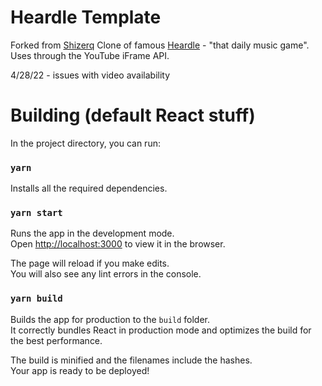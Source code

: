 # Heardle Template

Forked from [Shizerq](https://github.com/Shizerq/sluchajfun) 
Clone of famous [Heardle](https://heardle.app) - "that daily music game". <br />
Uses through the YouTube iFrame API.

4/28/22 - issues with video availability

# Building (default React stuff)

In the project directory, you can run:

### `yarn`
Installs all the required dependencies.

### `yarn start`

Runs the app in the development mode.\
Open [http://localhost:3000](http://localhost:3000) to view it in the browser.

The page will reload if you make edits.\
You will also see any lint errors in the console.

### `yarn build`

Builds the app for production to the `build` folder.\
It correctly bundles React in production mode and optimizes the build for the best performance.

The build is minified and the filenames include the hashes.\
Your app is ready to be deployed!
